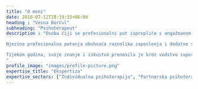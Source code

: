 ```yaml
---
title: "O meni"
date: 2018-07-12T18:19:33+06:00
heading : "Vesna Burčul"
subheading: "Psihoterapeut"
description : "Osoba čiji se profesionalni put isprepliće s angažmanom na području socijalnog rada i psihoterapije ima za sebe zanimljivu i bogatu životnu priču. Osnovnu i srednju školu je završila u Zadru, nakon čega je nastavila svoje akademsko obrazovanje na Pravnom fakultetu u Zagrebu, gdje je diplomirala socijalni rad i stekla zvanje magistra socijalnog rada. Tijekom svoje karijere, aktivno se usavršavala kroz različite stručne edukacije, posjedujući certifikate iz kibernetike i sistemske psihoterapije te iz supervizije psihosocijalnog rada i obiteljskog savjetovanja.

Njezina profesionalna putanja obuhvaća raznolika zaposlenja i dodatne stručne angažmane. Radila je u Caritasu zadarske nadbiskupije, Obiteljskom savjetovalištu Caritasa te u sustavu socijalne skrbi. Osim toga, imala je priliku raditi s različitim skupinama ljudi, uključujući povratnike u Benkovac i Obrovac, hrvatske branitelje te roditelje čija su djeca oboljela od psihoze.

Tijekom godina, svoje znanje i iskustvo prenosila je kroz vodstvo supervizijskih grupa diljem Hrvatske. Aktivno je sudjelovala u supervizijskom radu u Zadru, Šibeniku i Zagrebu te je bila dio projekta 'Škola puna mogućnosti za pomoćnike u nastavi'. Njezina strast prema pružanju podrške i razvoju stručnih vještina vodila ju je kroz različite aspekte socijalnog rada i psihoterapije, te je i danas motivira da kontinuirano doprinosi zajednici i razvoju struke.
"
profile_image: "images/profile-picture.png"
expertise_title: "Ekspertiza"
expertise_sectors: ["Individualna psihoterapija", "Partnerska psihoterapija", "Obiteljska psihoterapija", "Savjetovanje", "Supervizija"]
---
```

